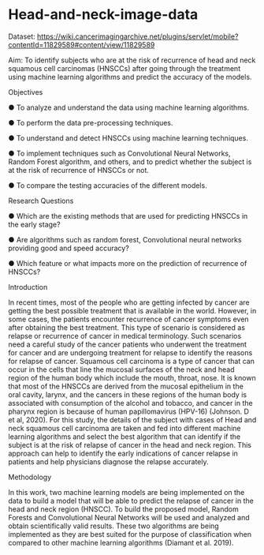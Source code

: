 # Head-and-neck-image-data

Dataset: https://wiki.cancerimagingarchive.net/plugins/servlet/mobile?contentId=11829589#content/view/11829589

Aim:
To identify subjects who are at the risk of recurrence of head and neck squamous cell carcinomas (HNSCCs) after going through the treatment using machine learning algorithms and predict the accuracy of the models.

Objectives

●	To analyze and understand the data using machine learning algorithms.

●	To perform the data pre-processing techniques.

●	To understand and detect HNSCCs using machine learning techniques.

●	To implement techniques such as Convolutional Neural Networks, Random Forest algorithm, and others, and to predict whether the subject is at the risk of recurrence of HNSCCs or not.

●	To compare the testing accuracies of the different models.

Research Questions

●	Which are the existing methods that are used for predicting HNSCCs in the early stage?

●	Are algorithms such as random forest, Convolutional neural networks providing good and speed accuracy?

●	Which feature or what impacts more on the prediction of recurrence of HNSCCs?

Introduction

In recent times, most of the people who are getting infected by cancer are getting the best possible treatment that is available in the world. However, in some cases, the patients encounter recurrence of cancer symptoms even after obtaining the best treatment. This type of scenario is considered as relapse or recurrence of cancer in medical terminology. Such scenarios need a careful study of the cancer patients who underwent the treatment for cancer and are undergoing treatment for relapse to identify the reasons for relapse of cancer. Squamous cell carcinoma is a type of cancer that can occur in the cells that line the mucosal surfaces of the neck and head region of the human body which include the mouth, throat, nose. It is known that most of the HNSCCs are derived from the mucosal epithelium in the oral cavity, larynx, and the cancers in these regions of the human body is associated with consumption of the alcohol and tobacco, and cancer in the pharynx region is because of human papillomavirus (HPV-16) (Johnson. D et al, 2020). For this study, the details of the subject with cases of Head and neck squamous cell carcinoma are taken and fed into different machine learning algorithms and select the best algorithm that can identify if the subject is at the risk of relapse of cancer in the head and neck region. This approach can help to identify the early indications of cancer relapse in patients and help physicians diagnose the relapse accurately.

Methodology

In this work, two machine learning models are being implemented on the data to build a model that will be able to predict the relapse of cancer in the head and neck region (HNSCC). To build the proposed model, Random Forests and Convolutional Neural Networks will be used and analyzed and obtain scientifically valid results. These two algorithms are being implemented as they are best suited for the purpose of classification when compared to other machine learning algorithms (Diamant et al. 2019).
